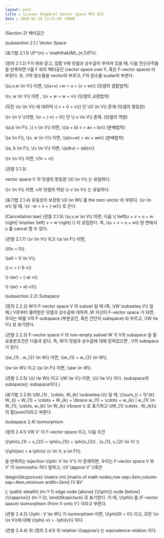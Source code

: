 ```yaml
---
layout: post
title : (Linear Algebra) Vector space 벡터 공간
date : 2018-01-19 13:51:04 +0900
---
```

(Section 2) 벡터공간

(subsection 2.1.) Vector Space

(표기법 2.1.1) \\(F^{n} = \mathfrak{M}_{n,1}(F)\\).


(정의 2.1.2) F가 위와 같고, 집합 V에 덧셈과 상수곱이 주어져 있을 때, 다음 연산규칙들을 만족하면 V를 F 위의 벡터공간 (vector space over F, 혹은 F-vector space) 라 부른다. 또, V의 원소들을 vector라 부르고, F의 원소를 scalar라 부른다.


\\(u,v,w \in V\\) 이면, \\((u+v) +w = u + (v + w)\\) (덧셈의 결합법칙)


\\(v, w \in V\\) 이면 , \\(v + w = w + v\\) (덧셈의 교환법칙)


(모든 \\(v \in V\\) 에 대하여 \\( v + 0 = v\\)) 인 \\(0 \in V\\) 존재 (덧셈의 항등원)


\\(v \in V \\)이면, \\(v + (-v) = 0\\) 인 \\(-v \in V\\) 존재. (덧셈의 역원)


\\(a,b \in F\\) ,\\( v \in V\\) 이면, \\((a + b) v = av + bv\\) (분배법칙)


\\(a \in F\\), \\(v, w \in V\\) 이면, \\(a(v+w) = av + aw\\) (분배법칙)


\\(a, b \in F\\), \\(v \in V\\) 이면, \\(a(bv) = (ab)v\\)


\\(v \in V\\) 이면, \\(1v = v\\)


(관찰 2.1.3) 


vector space V 의 덧셈의 항등원 \\(0 \in V\\) 는 유일하다.


\\(v \in V\\) 이면, v의 덧셈의 역원 \\(-v \in V\\) 는 유일하다.


(표기법 2.1.4) 유일성이 보장된 \\(0 \in W\\) 를 the zero vector 라 부른다. \\(v \in w\\) 일 때, \\(v -w = v + (-w)\\) 로 쓴다.


(Cancellation law) (관찰 2.1.5) \\(u,v,w \in V\\) 이면, 다음 \\( \left[u + v = u + w \right] \implies \left[ v = w \right] \\) 이 성립한다. 즉, \\(u + v = u + w\\) 양 변에서 u 를 cancel 할 수 있다.


(관찰 2.1.7) \\(v \in V\\) 이고 \\(a \in F\\) 이면,


\\(0v = 0\\).


\\(a0 = 0 \in V\\).


\\(-v = (-1) v\\).


\\(-(av) = (-a) v\\).


\\(-(av) = a(-v)\\).


(subsection 2.2) Subspace 


(정의 2.2.2) W가 F-vector space V 의 subset 일 때 (즉, \\(W \subseteq V\\) 일 때,) V로부터 물려받은 덧셈과 상수곱에 대하여 ,W 자신이 F-vector space 가 되면, 우리는 W를 V의 F-subspace (부분공간, 혹은 간단히 subspace) 라 부르고, \\)W \le V\\) 로 표기한다.


(관찰 2.2.3) F-vector space V 의 non-empty subset W 가 V의 subspace 일 필요충분조건은 다음과 같다. 즉, W가 덧셈과 상수곱에 대해 닫혀있으면 , V의 subspace 가 된다.


\\(w_{1} , w_{2} \in W\\) 이면, \\(w_{1} + w_{2} \in W\\).


\\(w \in W\\) 이고 \\(a \in F\\) 이면, \\(aw \in W\\).


(관찰 2.2.5) \\(U \le W\\) 이고 \\(W \le V\\) 이면, \\(U \le V\\) 이다. (subspace의 subspace는 subspace이다.)


(표기법 2.2.6) \\(W_{1} , \cdots, W_{k} \subseteq U\\) 일 때, \\(\sum_{i = 1}^{k} W_{i} = W_{1} + \cdots + W_{k} = \lbrace w_{1} + \cdots + w_{k} \| w_{1} \in W_{1}, \cdots, w_{k} \in W_{k} \rbrace \\) 로 표기하고 \\(W_{1} \cdots , W_{k}\\) 의 합(sum)이라고 부른다.


(subspace 2.4) Isomorphism


(정의 2.4.1) V와 V’ 이 F-vector space 이고, 다음 조건


\\(\phi(v_{1} + v_{2}) = \phi(v_{1}) + \phi(v_{2}) , (v_{1}, v_{2} \in V) \\)


\\(\phi(av) = a \phi(v) (v \in V, a \in F)\\) 


을 만족하는 bijection \\(\phi: V \to V’\\) 이 존재하면, 우리는 F-vector space V 와 V’ 이 isomorphic 하다 말하고, \\(V \approx V’ \\)혹은 


\begin{tikzpicture}
\matrix (m) [matrix of math nodes,row sep=3em,column sep=4em,minimum width=2em] 
{V &V’ 

}; 
\path[-stealth]
(m-1-1) edge node [above] {\\)\phi\\(} node [below]{\\)\approx\\)} 
(m-1-2);
\end{tikzpicture}
로 표기한다. 이 때, \\(\phi\\) 를 (F-vector space) isomorphism (from V onto V’) 이라고 부른다.


(관찰 2.4.2) \\(\phi : V \to W\\) 가 isomorphism 이면, \\(\phi(0) = 0\\) 이고, 모든 \\(v \in V\\)에 대해 \\(\phi(-v) = -\phi(v)\\) 이다.


(관찰 2.4.4) 위 (정의 2.4.1) 의 relation \\(\approx\\) 는 equivalence relation 이다.


